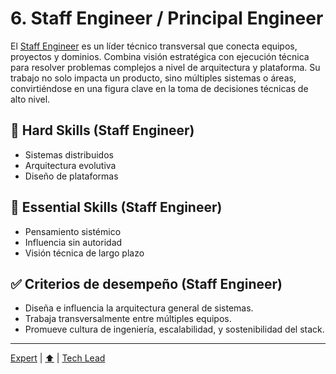 # 6. Staff Engineer / Principal Engineer

El [Staff Engineer](./knowledge/staff.md) es un líder técnico transversal que conecta equipos, proyectos y dominios. Combina visión estratégica con ejecución técnica para resolver problemas complejos a nivel de arquitectura y plataforma. Su trabajo no solo impacta un producto, sino múltiples sistemas o áreas, convirtiéndose en una figura clave en la toma de decisiones técnicas de alto nivel.

## 🔧 Hard Skills (Staff Engineer)

- Sistemas distribuidos
- Arquitectura evolutiva
- Diseño de plataformas

## 🧠 Essential Skills (Staff Engineer)

- Pensamiento sistémico
- Influencia sin autoridad
- Visión técnica de largo plazo

## ✅ Criterios de desempeño (Staff Engineer)

- Diseña e influencia la arquitectura general de sistemas.
- Trabaja transversalmente entre múltiples equipos.
- Promueve cultura de ingeniería, escalabilidad, y sostenibilidad del stack.

---

[Expert](./05-expert.md) | [⬆️](/knowledge.md#6-staff-engineer--principal-engineer) | [Tech Lead](./07-lead.md)
